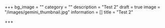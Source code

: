 +++
bg_image = ""
category = ""
description = "Test 2"
draft = true
image = "/images/gemini_thumbnail.jpg"
information = []
title = "Test 2"

+++
